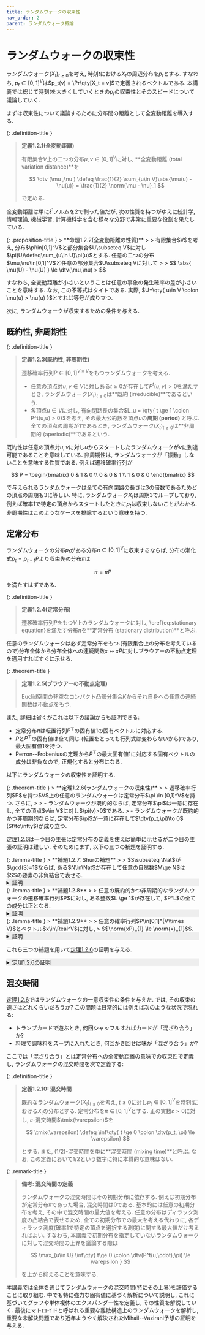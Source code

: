 ```yaml
---
title: ランダムウォークの収束性
nav_order: 2
parent: ランダムウォーク概論
---
```

# ランダムウォークの収束性

ランダムウォーク$(X_t)_{t\ge 0}$を考え, 時刻$t$における$X_t$の周辺分布を$p_t$とする. すなわち, $p_t \in [0,1]^V$は$p_t(v) = \Pr\qty[X_t = v]$で定義されるベクトルである. 本講義では総じて時刻$t$を大きくしていくときの$p_t$の収束性とそのスピードについて議論していく.

まずは収束性について議論するために分布間の距離として全変動距離を導入する.

{: .definition-title }
> **定義1.2.1(全変動距離)**
>
>有限集合$V$上の二つの分布$\mu,\nu \in[0,1]^V$に対し, **全変動距離 (total variation distance)**を
>
> $$
\dtv (\mu ,\nu ) \defeq \frac{1}{2} \sum_{u\in V}\abs{\mu(u) - \nu(u)} = \frac{1}{2} \norm{\mu - \nu}_1
> $$
>
> で定める.

全変動距離は単に$\ell^1$ノルムを$2$で割った値だが, 次の性質を持つがゆえに統計学, 情報理論, 機械学習, 計算機科学を含む様々な分野で非常に重要な役割を果たしている.

<div id="prop:dtv" markdown="1">
{: .proposition-title }
> **命題1.2.2(全変動距離の性質)**
>
> 有限集合$V$を考え, 分布$\pi\in[0,1]^V$と部分集合$U\subseteq V$に対し$\pi(U)\defeq\sum_{u\in U}\pi(u)$とする. 任意の二つの分布$\mu,\nu\in[0,1]^V$と任意の部分集合$U\subseteq Vに対して
>
> $$
\abs{ \mu(U) - \nu(U) } \le \dtv(\mu,\nu)
> $$
</div>

すなわち, 全変動距離が小さいということは任意の事象の発生確率の差が小さいことを意味する. なお, この不等式はタイトである. 実際, $U=\qty{ u\in V \colon \mu(u) > \nu(u) }$とすれば等号が成り立つ.

次に, ランダムウォークが収束するための条件を与える.

## 既約性, 非周期性

{: .definition-title }
> **定義1.2.3(既約性, 非周期性)**
>
> 遷移確率行列$P \in [0,1]^{V\times V}$をもつランダムウォークを考える.
> 
> - 任意の頂点対$u,v\in V$に対しある$t \ge 0$が存在して$P^t(u,v)>0$を満たすとき, ランダムウォーク$(X_t)_{t\ge 0}$は**既約 (irreducible)**であるという.
> - 各頂点$u\in V$に対し, 有向閉路長の集合$L_u = \qty{ t \ge 1 \colon P^t(u,u) > 0}$を考え, その最大公約数を頂点$u$の**周期 (period)** と呼ぶ. 全ての頂点の周期が$1$であるとき, ランダムウォーク$(X_t)_{t\ge 0}$は**非周期的 (aperiodic)**であるという.

既約性は任意の頂点対$u,v$に対し$u$からスタートしたランダムウォークが$v$に到達可能であることを意味している.
非周期性は, ランダムウォークが「振動」しないことを意味する性質である. 例えば遷移確率行列が

$$
P = \begin{bmatrix}
0 & 1 & 0 \\
0 & 0 & 1 \\
1 & 0 & 0
\end{bmatrix}
$$

で与えられるランダムウォークは全ての有向閉路の長さは$3$の倍数であるためどの頂点の周期も$3$に等しい. 特に, ランダムウォーク$X_t$は周期$3$でループしており, 例えば確率$1$で特定の頂点からスタートしたときに$p_t$は収束しないことがわかる. 非周期性はこのようなケースを排除するという意味を持つ.

## 定常分布

ランダムウォークの分布$p_t$がある分布$\pi\in[0,1]^V$に収束するならば, 分布の漸化式$p_t = p_{t-1}P$より収束先の分布$\pi$は

$$
\pi = \pi P \label{eq:stationary equation}
$$

を満たすはずである.

{: .definition-title }
> **定義1.2.4(定常分布)**
>
>遷移確率行列$P$をもつ$V$上のランダムウォークに対し, \cref{eq:stationary equation}を満たす分布$\pi$を**定常分布 (stationary distribution)**と呼ぶ.

任意のランダムウォークは必ず定常分布をもつ.(有限集合上の分布を考えているので)分布全体から分布全体への連続関数$x \mapsto xP$に対しブラウアーの不動点定理を適用すればすぐに示せる.

{: .theorem-title }
> **定理1.2.5(ブラウアーの不動点定理)**
>
> Euclid空間の非空なコンパクト凸部分集合$K$からそれ自身への任意の連続関数は不動点をもつ.

また, 詳細は省くがこれは以下の議論からも証明できる:

- 定常分布$\pi$は転置行列$P^{\top}$の固有値$1$の固有ベクトルに対応する.
- $P$と$P^\top$の固有値は全て同じ (転置をとっても行列式は変わらないから)であり, 最大固有値$1$を持つ.
- Perron--Frobeniusの定理から$P^\top$の最大固有値$1$に対応する固有ベクトルの成分は非負なので, 正規化すると分布になる.

以下にランダムウォークの収束性を証明する.

<div id="thm:random_walk_convergence" markdown="1">
{: .theorem-title }
> **定理1.2.6(ランダムウォークの収束性)**
>
> 遷移確率行列$P$を持つ$V$上の任意のランダムウォークは定常分布$\pi \in [0,1]^V$を持つ. さらに,
>
> - ランダムウォークが既約的ならば, 定常分布$\pi$は一意に存在し, 全ての頂点$v\in V$に対し$\pi(v)>0$である.
> - ランダムウォークが既約的かつ非周期的ならば, 定常分布$\pi$が一意に存在して$\dtv(p_t,\pi)\to 0$ ($t\to\infty$)が成り立つ.
</div>

[定理1.2.6](#thm:random_walk_convergence)は一つ目の主張は定常分布の定義を使えば簡単に示せるが二つ目の主張の証明は難しい. そのためにまず, 以下の三つの補題を証明する.

<div id="lem:Schur_lemma" markdown="1">
{: .lemma-title }
> **補題1.2.7: Shurの補題**
>
> $S\subseteq \Nat$が$\gcd(S)=1$ならば, ある$N\in\Nat$が存在して任意の自然数$M\ge N$は$S$の要素の非負結合で表せる.
</div>
<details markdown="1" style="background-color: #eee;">
<summary style="display: list-item">証明</summary>
  
一般性を失わず$S$は有限集合としてよい. 実際, $S_n = S \cap \set{1,\dots,n\}$とすると$\gcd(S_n)$は$n$を大きくしていくにつれて減少していくが, 減少する回数は有限回なので, 十分大きな$n$に対して$\gcd(S_n)=1$となる. このとき, $S$の代わりに$S_n$を考えればよい.

簡単のため$\abs{S}=3$で証明する (一般の$S$の場合も同様に証明できる). $S=\set{a,b,c}$とすると, $\gcd(a,b,c)=1$より, 任意の$M\in\Nat$に対しある整数$x,y,z\in \Int$が存在して$ax+by+cz=M$を満たす. このような$x,y,z$は一意ではなく, $i+j+k=0$を満たす任意の$i,j,k\in\Int$に対して

$$
a(x+ibc) + b(y+jac) + c(z+kab) = M
$$

である. ここで, $i,j\in\Int$は任意に決めてよいので, $0\le x+ibc < bc, 0\le y+jac < ac$とできる. このときもしも$M\ge 2abc$ならば

$$
c(z+kab) = M - a(x+ibc) - b(y+jac) > M - 2abc \ge 0
$$

なので, $z+kab \ge 0$であり, 確かに$M$は$a,b,c$の非負結合で表せた.

</details>

<div id="lem:P_bekijou" markdown="1">
{: .lemma-title }
> **補題1.2.8**
>
> 任意の既約的かつ非周期的なランダムウォークの遷移確率行列$P$に対し, ある整数$L \ge 1$が存在して, $P^L$の全ての成分は正となる.
</div>

<details markdown="1" style="background-color: #eee;">
<summary style="display: list-item">証明</summary>
  遷移確率行列 $P$ に対し有向グラフ $\vG=(V,\vec{E})$ を, $P(u,v)>0$ のときかつその時に限り有向辺 $(u,v)$ を追加して得られる有向グラフとする.$P^L(u,v)$ は, $u$ から開始したランダムウォークがちょうど $L$ 回の遷移の後に $v$ にいる確率である.この値が正であるということは, $\vG$ 上で $u$ から $v$ への長さちょうど $L$ の有向路が存在することを意味する.

  頂点 $w\in V$ を任意に固定し, $S\subseteq \Nat$ を $S = \set{i\ge 0\colon P^i(w,w)>0}$ とする.非周期性より $\gcd(S)=1$ である.この集合 $S$ に対し[補題1.2.7](#lem:Schur_lemma)により存在性が保証される自然数 $N\in\Nat$ を考える.すると, 任意の $M\ge N$ に対して $\vG$ は $w$ を通る長さ $M$ の有向閉路をもつ (つまり $P^M(w,w)>0$).

  $L=2|V|+N$ が主張を満たすことを示す.すなわち, 任意の $u,v\in V$ に対し, $\vG$ は $u$ から $v$ への長さ $L$ の有向路を含むことを示す.既約性の仮定より $\vG$ は途中で $w$ を経由する長さ $\ell \le 2|V|$ の $uv$-有向路 $p$ を持つ.この有向路 $p$ に沿って $u$ から $w$ に進み, そこから長さ $L - \ell \ge N$ の閉路に沿って進み, さらに再び $p$ に沿って $w$ から $v$ に進む有向路を考えると, その長さはちょうど $L$ であり, すなわち $P^L(u,v)>0$ を意味する.
</details>
<div id="lem:ellone_norm" markdown="1">
{: .lemma-title }
> **補題1.2.9**
>
> 任意の確率行列$P\in[0,1]^{V\times V}$とベクトル$x\in\Real^V$に対し,
> $$\norm{xP}_{1} \le \norm{x}_{1}$$.
</div>

<details markdown="1" style="background-color: #eee;">
<summary style="display: list-item">証明</summary>
  任意の$u\in V$に対し

  $$
  \begin{align*}
    \norm{xP}_1 &= \sum_{u\in V} \abs{(xP)(u)} \\
    &= \sum_{u\in V} \abs{ \sum_{v\in V} x(v) P(v,u) } \\
    &\le \sum_{u,v\in V}\abs{x(v)}\cdot P(v,u) \\
    &= \sum_{v\in V}\abs{x(v)}\cdot \sum_{u\in V}P(v,u) \\
    &= \norm{x}_1.
  \end{align*}
  $$

</details>

これら三つの補題を用いて[定理1.2.6](#thm:random_walk_convergence)の証明を与える.

<details markdown="1" style="background-color: #eee;">
<summary style="display: list-item">定理1.2.6の証明</summary>

一つ目の主張を示す.
$P$が既約として, 定常分布の一つを$\pi \in [0,1]^V$とし,
ある頂点$u\in V$に対し$\pi(u)=0$が成り立つとする.
$\pi$は分布なのである$v\in V$に対し$\pi(v)>0$となる.
既約性より, この$v$に対してある$\ell\in\Nat$が存在して$P^\ell(u,v)>0$となる.
$\pi =\pi P^\ell$より,

$$
  0 = \pi(u) = \sum_{w\in V}\pi(w)P^\ell(w,u) \ge \pi(v)P^\ell(v,u)>0
$$

となり矛盾を得る.

二つ目の主張を示す.$P$は非周期的なので
[補題1.2.8](#lem:P_bekijou)より, ある$L\ge 1$に対して$Q\defeq P^L$の全ての成分は正である.従って, ある$0<\delta<1$, 全成分が$1/\abs{V}$の確率行列$J$, 適当な確率行列$R$を用いて

$$
Q = \delta J + (1-\delta)R
$$

と表せる.まず定常分布の一意性を示す.二つの相異なる定常分布$\pi,\pi'$が存在すると仮定すると

$$
\norm{\pi - \pi'}_1 = \norm{\pi Q -  \pi' Q}_1 = (1-\delta)\norm{(\pi - \pi')R}_1 \le  (1-\delta)\norm{\pi - \pi'}_1
$$

となる.
ここで, 最後の不等号で[補題1.2.9](#lem:ellone_norm)を用いた.
これは$\norm{\pi - \pi'}_1>0$に矛盾する.以上より一意性が示された.

次に収束性を示す.$\allone$に直交する任意のベクトルに対し$xQ^t$を考える.まず, $t=1$のときは$xQ = (1-\delta) xR$となり, このベクトルもまた$\allone$に直交している.実際, $\inprod{xR,\allone} = x^\top R \allone = x^\top \allone = 0$である.このことから$t=2$のときは$xQ^2 = (1-\delta)xR \cdot (\delta J + (1-\delta) R) =(1-\delta)^2 xR^2$を得る.これを繰り返していくと, 一般の$t$に対して$xQ^t = (1-\delta)^txR^t$を得る.初期分布$p_0\in[0,1]^V$に対し, $x\defeq p_0 - \pi$は$\allone$に直交するので

$$
\begin{align*}
\norm{p_t - \pi}_{1} &= \norm{(p_0-\pi)P^t}_{1} \\
&\le \norm{xQ^{\floor{t/L}}}_{1} & & \text{$\because$補題1.2.9}\\
&= (1-\delta)^{\floor{t/L}}\cdot \norm{x R^{\floor{t/L}}}_1 \\
& \le (1-\delta)^{\floor{t/L}} \norm{x}_{1} & & \text{$\because$補題1.2.9} \\
& \to 0
\end{align*}
$$

を得る.
よって, 確かにランダムウォークの分布$(p_t)$は定常分布$\pi$に収束する.

</details>

## 混交時間

[定理1.2.6](#thm:random_walk_convergence)ではランダムウォークの一意収束性の条件を与えた. では, その収束の速さはどれくらいだろうか? この問題は日常的には例えば次のような状況で現れる:

- トランプカードで遊ぶとき, 何回シャッフルすればカードが「混ざり合う」か?
- 料理で調味料をスープに入れたとき, 何回かき回せば味が「混ざり合う」か?

ここでは「混ざり合う」とは定常分布への全変動距離の意味での収束性で定義し, ランダムウォークの混交時間を次で定義する:

{: .definition-title }
> **定義1.2.10: 混交時間**
>
> 既約なランダムウォーク$(X_t)_{t\ge 0}$を考え, $t\ge 0$に対し$p_t \in [0,1]^V$を時刻$t$における$X_t$の分布とする. 定常分布を$\pi \in [0,1]^V$とする. 正の実数$\varepsilon > 0$に対し, $\varepsilon$-混交時間$\tmix(\varepsilon)$を
>
> $$
\tmix(\varepsilon) \defeq \inf\qty{ t \ge 0 \colon \dtv(p_t, \pi) \le \varepsilon}
> $$
>
> とする. また, $(1/2)$-混交時間を単に**混交時間 (mixing time)**と呼ぶ. なお, この定義において$1/2$という数字に特に本質的な意味はない.

{: .remark-title }
> **備考: 混交時間の定義**
>
> ランダムウォークの混交時間はその初期分布に依存する. 例えば初期分布が定常分布$\pi$であった場合, 混交時間は$0$である. 基本的には任意の初期分布を考え, その中で混交時間の最大値を考える. 任意の分布はディラック測度の凸結合で表せるため, 全ての初期分布での最大を考える代わりに, 各ディラック測度(確率$1$で特定の頂点を選択する測度)に関する最大値だけ考えればよい. すなわち, 本講義で初期分布を指定していないランダムウォークに対して混交時間の上界を議論する際は
>
> $$
\max_{u\in U} \inf\qty{ t\ge 0 \colon \dtv(P^t(u,\cdot),\pi) \le \varepsilon }
> $$
>
> を上から抑えることを意味する.

本講義では全体を通じてランダムウォークの混交時間(特にその上界)を評価することに取り組む. 中でも特に強力な固有値に基づく解析について説明し, これに基づいてグラフや単体複体のエクスパンダー性を定義し, その性質を解説していく. 最後にマトロイドと呼ばれる重要な離散構造上のランダムウォークを解析し, 重要な未解決問題であり近年ようやく解決されたMihail--Vazirani予想の証明を与える.
